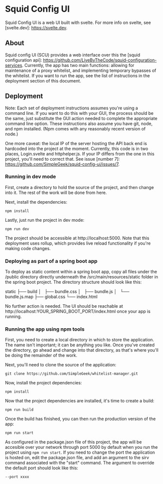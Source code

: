 # Squid Config UI
Squid Config UI is a web UI built with svelte.  For more info on svelte, see [svelte.dev]: https://svelte.dev.

## About
Squid config UI (SCU) provides a web interface over this the [squid configuration api]: https://github.com/LiveByTheCode/squid-configuration-services.  Currently, the app has two main functions: allowing for maintenance of a proxy whitelist,
and implementing temporary bypasses of the whitelist.  If you want to run the app, see the list of instructions in the
deployment section of this document.

## Deployment
Note: Each set of deployment instructions assumes you're using a command line.  If you want
to do this with your GUI, the process should be the same, just substitute
the GUI action needed to complete the appropriate command line option.
These instructions also assume you have git, node, and npm installed.  (Npm comes
with any reasonably recent version of node.)

One more caveat: the local IP of the server hosting the API back end is hardcoded into the project
at the moment.  Currently, this code is in two places, Login.svelte and httphelper.js.  If your IP
differs from the one in this project, you'll need to correct that.  See issue [number 7]: https://github.com/SimpleGeek/squid-config-ui/issues/7.

### Running in dev mode
First, create a directory to hold the source of the project, and then change into it.
The rest of the work will be done from here.

Next, install the dependencies:
```
npm install
```

Lastly, just run the project in dev mode:
```
npm run dev
```

The project should be accessible at http://localhost:5000.  Note that this deployment uses rollup,
which provides live reload functionality if you're making code changes.

### Deploying as part of a spring boot app
To deploy as static content within a spring boot app, copy all
files under the /public directory directly underneath the /src/main/resources/static
folder in the spring boot project.  The directory structure should look like this:

static
├── build
│   ├── bundle.css
│   ├── bundle.js
│   └── bundle.js.map
├── global.css
└── index.html

No further action is needed.  The UI should be reachable at http://localhost:YOUR_SPRING_BOOT_PORT/index.html
once your app is running.

### Running the app using npm tools
First, you need to create a local directory in which to store the application.
The name isn't important; it can be anything you like.  Once you've created
the directory, go ahead and change into that directory, as that's where you'll
be doing the remainder of the work.

Next, you'll need to clone the source of the application:
```
git clone https://github.com/SimpleGeek/whitelist-manager.git
```

Now, install the project dependencies:
```
npm install
```

Now that the project dependencies are installed, it's time to create a build:
```
npm run build
```

Once the build has finished, you can then run the production version of the app:
```
npm run start
```

As configured in the package.json file of this project, the app will be accesible
over your network through port 5000 by default when you run the project using `npm run start`.
If you need to change the port the application is hosted on, edit the package.json file,
and add an argument to the sirv command associated with the "start" command.  The argument
to override the default port should look like this:
```
--port xxxx
```